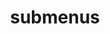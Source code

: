 ---
layout: page
title: submenus
nav: false #disapear in nav bar
nav_order: 13
dropdown: true
children:
    - title: publications
      permalink: /publications/
    - title: divider
    - title: projects
      permalink: /projects/
---